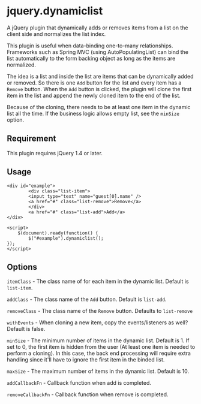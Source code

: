 # jquery.dynamiclist #

A jQuery plugin that dynamically adds or removes items from a list on the client side and normalizes the list index.

This plugin is useful when data-binding one-to-many relationships.  Frameworks such as Spring MVC (using AutoPopulatingList) can bind the list automatically to the form backing object as long as the items are normalized.

The idea is a list and inside the list are items that can be dynamically added or removed.  So there is one `Add` button for the list and every item has a `Remove` button.  When the `Add` button is clicked, the plugin will clone the first item in the list and append the newly cloned item to the end of the list.

Because of the cloning, there needs to be at least one item in the dynamic list all the time.  If the business logic allows empty list, see the `minSize` option.

## Requirement ##

This plugin requires jQuery 1.4 or later.

## Usage ##

	<div id="example">
            <div class="list-item">
	        <input type="text" name="guest[0].name" />
        	<a href="#" class="list-remove">Remove</a>
            </div>
            <a href="#" class="list-add">Add</a>
	</div>

	<script>
    	$(document).ready(function() {
	        $("#example").dynamiclist();
	});
	</script>

## Options ##

`itemClass` - The class name of for each item in the dynamic list.  Default is `list-item`.

`addClass` - The class name of the `Add` button.  Default is  `list-add`.

`removeClass` - The class name of the `Remove` button.  Defaults to `list-remove`

`withEvents` - When cloning a new item, copy the events/listeners as well?  Default is false.

`minSize` - The minimum number of items in the dynamic list.  Default is 1.  If set to 0, the first item is hidden from the user (At least one item is needed to perform a cloning).  In this case, the back end processing will require extra handling since it'll have to ignore the first item in the binded list.

`maxSize` - The maximum number of items in the dynamic list.  Default is 10.

`addCallbackFn` - Callback function when add is completed.

`removeCallbackFn` - Callback function when remove is completed.
